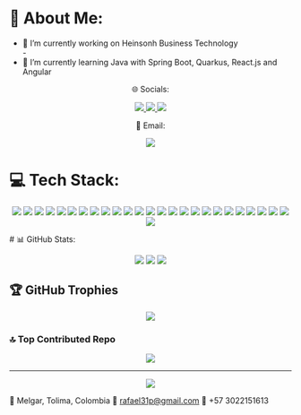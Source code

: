 # 💫 About Me:
- 🔭 I’m currently working on Heinsonh Business Technology<br>- 
- 🌱 I’m currently learning Java with Spring Boot, Quarkus, React.js and Angular


<p align="center"> 🌐 Socials:</p>

<p align="center">
  <a href="https://facebook.com/rafael31p">
    <img src="https://img.shields.io/badge/Facebook-%231877F2.svg?logo=Facebook&logoColor=white" />
  </a>
  <a href="https://instagram.com/rafael3101p">
    <img src="https://img.shields.io/badge/Instagram-%23E4405F.svg?logo=Instagram&logoColor=white" />
  </a>
  <a href="https://linkedin.com/in/rafael31p">
    <img src="https://img.shields.io/badge/LinkedIn-%230077B5.svg?logo=linkedin&logoColor=white" />
  </a>
</p>
<p align="center">
  📧 Email:
</p>

<p align="center">
  <a href="mailto:rafael31p@gmail.com">
    <img src="https://img.shields.io/badge/Email-rafael31p%40gmail.com-blue" />
  </a>
</p>


# 💻 Tech Stack:
<p align="center">
  <img src="https://img.shields.io/badge/c++-%2300599C.svg?style=flat&logo=c%2B%2B&logoColor=white" />
  <img src="https://img.shields.io/badge/java-%23ED8B00.svg?style=flat&logo=java&logoColor=white" />
  <img src="https://img.shields.io/badge/html5-%23E34F26.svg?style=flat&logo=html5&logoColor=white" />
  <img src="https://img.shields.io/badge/css3-%231572B6.svg?style=flat&logo=css3&logoColor=white" />
  <img src="https://img.shields.io/badge/Apache%20Groovy-4298B8.svg?style=flat&logo=Apache+Groovy&logoColor=white" />
  <img src="https://img.shields.io/badge/javascript-%23323330.svg?style=flat&logo=javascript&logoColor=%23F7DF1E" />
  <img src="https://img.shields.io/badge/kotlin-%230095D5.svg?style=flat&logo=kotlin&logoColor=white" />
  <img src="https://img.shields.io/badge/python-3670A0?style=flat&logo=python&logoColor=ffdd54" />
  <img src="https://img.shields.io/badge/azure-%230072C6.svg?style=flat&logo=azure-devops&logoColor=white" />
  <img src="https://img.shields.io/badge/Google%20Cloud-%234285F4.svg?style=flat&logo=google-cloud&logoColor=white" />
  <img src="https://img.shields.io/badge/heroku-%23430098.svg?style=flat&logo=heroku&logoColor=white" />
  <img src="https://img.shields.io/badge/Oracle-F80000?style=flat&logo=oracle&logoColor=white" />
  <img src="https://img.shields.io/badge/angular-%23DD0031.svg?style=flat&logo=angular&logoColor=white" />
  <img src="https://img.shields.io/badge/spring-%236DB33F.svg?style=flat&logo=spring&logoColor=white" />
  <img src="https://img.shields.io/badge/react-%2320232a.svg?style=flat&logo=react&logoColor=%2361DAFB" />
  <img src="https://img.shields.io/badge/node.js-6DA55F?style=flat&logo=node.js&logoColor=white" />
  <img src="https://img.shields.io/badge/apache-%23D42029.svg?style=flat&logo=apache&logoColor=white" />
  <img src="https://img.shields.io/badge/Apache%20Maven-C71A36?style=flat&logo=Apache%20Maven&logoColor=white" />
  <img src="https://img.shields.io/badge/postgres-%23316192.svg?style=flat&logo=postgresql&logoColor=white" />
  <img src="https://img.shields.io/badge/mysql-%2300f.svg?style=flat&logo=mysql&logoColor=white" />
  <img src="https://img.shields.io/badge/MongoDB-%234ea94b.svg?style=flat&logo=mongodb&logoColor=white" />
  <img src="https://img.shields.io/badge/pandas-%23150458.svg?style=flat&logo=pandas&logoColor=white" />
  <img src="https://img.shields.io/badge/numpy-%23013243.svg?style=flat&logo=numpy&logoColor=white" />
  <img src="https://img.shields.io/badge/Linux-FCC624?style=flat&logo=linux&logoColor=black" />
  <img src="https://img.shields.io/badge/Postman-FF6C37?style=flat&logo=postman&logoColor=white" />
  <img src="https://img.shields.io/badge/docker-%230db7ed.svg?style=flat&logo=docker&logoColor=white" />
</p>
# 📊 GitHub Stats:
<p align="center">
  <img src="https://github-readme-stats.vercel.app/api?username=rafael31p&theme=dark&hide_border=true&include_all_commits=false&count_private=true" />
  <img src="https://github-readme-streak-stats.herokuapp.com/?user=rafael31p&theme=dark&hide_border=true" />
  <img src="https://github-readme-stats.vercel.app/api/top-langs/?username=rafael31p&theme=dark&hide_border=true&include_all_commits=false&count_private=true&layout=compact" />
</p>


## 🏆 GitHub Trophies
<p align ="center">
  <img src="https://github-profile-trophy.vercel.app/?username=rafael31p&theme=radical&no-frame=true&no-bg=false&margin-w=4" />
</p>

### 🔝 Top Contributed Repo
<p align ="center">
  <img src = "https://github-contributor-stats.vercel.app/api?username=rafael31p&limit=5&theme=dracula&combine_all_yearly_contributions=true"/>
</p>
<hr>
<p align="center">
  <a href="https://visitcount.itsvg.in">
    <img src="https://visitcount.itsvg.in/api?id=rafael31p&icon=0&color=0" />
  </a>
</p>

<!-- Proudly created with GPRM ( https://gprm.itsvg.in ) -->

📍 Melgar, Tolima, Colombia
📧 rafael31p@gmail.com
📱 +57 3022151613
